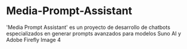# Media-Prompt-Assistant
'Media Prompt Assistant' es un proyecto de desarrollo de chatbots especializados en generar prompts avanzados para modelos Suno AI y Adobe Firefly Image 4
